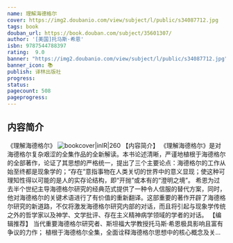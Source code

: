 ```yaml
---
name: 理解海德格尔
cover: https://img2.doubanio.com/view/subject/l/public/s34087712.jpg
tags: book
douban_url: https://book.douban.com/subject/35601307/
author: '[美国]托马斯·希恩'
isbn: 9787544788397
rating:  9.0 
banner: "https://img2.doubanio.com/view/subject/l/public/s34087712.jpg"
banner_icon: 📚
publish: 译林出版社
progress:
status: 
pagecount: 508
pageprogress: 
---
```

## 内容简介
《理解海德格尔》
![bookcover|inlR|260](https://img2.doubanio.com/view/subject/l/public/s34087712.jpg)
【内容简介】
《理解海德格尔》是对海德格尔复杂艰涩的全集作品的全新解读。本书论述清晰，严谨地植根于海德格尔的全部著作，论证了其思想的严格统一，提出了三个主要论点：海德格尔的工作从始至终都是现象学的；“存在”意指事物在人类关切的世界中的意义显现；使这种可理知性得以可能的是人的实存论结构，即“开抛”或本有的“澄明之境”。
希恩为过去半个世纪主导海德格尔研究的经典范式提供了一种令人信服的替代方案，同时，他对海德格尔的关键术语进行了有价值的重新翻译。这部重要的著作开辟了海德格尔研究的新道路，不仅将激发海德格尔研究内部的对话，而且将引起与现象学传统之外的哲学家以及神学、文学批评、存在主义精神病学领域的学者的对话。
【编辑推荐】
当代重要海德格尔研究者、斯坦福大学教授托马斯·希恩极具影响且富有争议的力作；
植根于海德格尔全集，全面诠释海德格尔思想中的核心概念及关...

 

 

  
